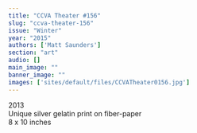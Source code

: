```yaml
---
title: "CCVA Theater #156"
slug: "ccva-theater-156"
issue: "Winter"
year: "2015"
authors: ['Matt Saunders']
section: "art"
audio: []
main_image: ""
banner_image: ""
images: ['sites/default/files/CCVATheater0156.jpg']
---
```

2013  
Unique silver gelatin print on fiber-paper  
8 x 10 inches

